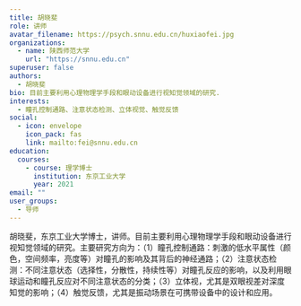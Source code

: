 ```yaml
---
title: 胡晓斐
role: 讲师
avatar_filename: https://psych.snnu.edu.cn/huxiaofei.jpg
organizations:
  - name: 陕西师范大学
    url: "https://snnu.edu.cn"
superuser: false
authors:
  - 胡晓斐
bio: 目前主要利用心理物理学手段和眼动设备进行视知觉领域的研究.
interests:
  - 瞳孔控制通路、注意状态检测、立体视觉、触觉反馈
social:
  - icon: envelope
    icon_pack: fas
    link: mailto:fei@snnu.edu.cn
education:
  courses:
    - course: 理学博士
      institution: 东京工业大学
      year: 2021
email: ""
user_groups:
  - 导师
---
```


胡晓斐，东京工业大学博士，讲师。目前主要利用心理物理学手段和眼动设备进行视知觉领域的研究。主要研究方向为：（1）瞳孔控制通路：刺激的低水平属性（颜色，空间频率，亮度等）对瞳孔的影响及其背后的神经通路；（2）注意状态检测：不同注意状态（选择性，分散性，持续性等）对瞳孔反应的影响，以及利用眼球运动和瞳孔反应对不同注意状态的分类；（3）立体视，尤其是双眼视差对深度知觉的影响；（4）触觉反馈，尤其是振动场景在可携带设备中的设计和应用。
